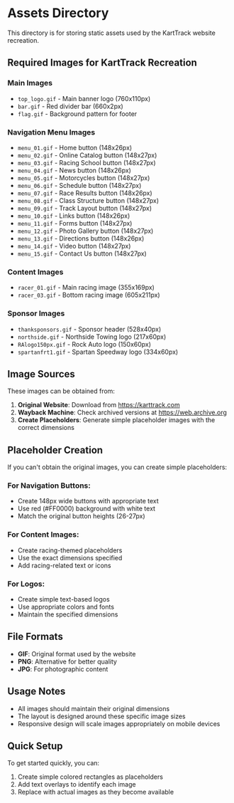 # Assets Directory

This directory is for storing static assets used by the KartTrack website recreation.

## Required Images for KartTrack Recreation

### Main Images
- `top_logo.gif` - Main banner logo (760x110px)
- `bar.gif` - Red divider bar (660x2px)
- `flag.gif` - Background pattern for footer

### Navigation Menu Images
- `menu_01.gif` - Home button (148x26px)
- `menu_02.gif` - Online Catalog button (148x27px)
- `menu_03.gif` - Racing School button (148x27px)
- `menu_04.gif` - News button (148x26px)
- `menu_05.gif` - Motorcycles button (148x27px)
- `menu_06.gif` - Schedule button (148x27px)
- `menu_07.gif` - Race Results button (148x26px)
- `menu_08.gif` - Class Structure button (148x27px)
- `menu_09.gif` - Track Layout button (148x27px)
- `menu_10.gif` - Links button (148x26px)
- `menu_11.gif` - Forms button (148x27px)
- `menu_12.gif` - Photo Gallery button (148x27px)
- `menu_13.gif` - Directions button (148x26px)
- `menu_14.gif` - Video button (148x27px)
- `menu_15.gif` - Contact Us button (148x27px)

### Content Images
- `racer_01.gif` - Main racing image (355x169px)
- `racer_03.gif` - Bottom racing image (605x211px)

### Sponsor Images
- `thanksponsors.gif` - Sponsor header (528x40px)
- `northside.gif` - Northside Towing logo (217x60px)
- `RAlogo150px.gif` - Rock Auto logo (150x60px)
- `spartanfrt1.gif` - Spartan Speedway logo (334x60px)

## Image Sources

These images can be obtained from:
1. **Original Website**: Download from https://karttrack.com
2. **Wayback Machine**: Check archived versions at https://web.archive.org
3. **Create Placeholders**: Generate simple placeholder images with the correct dimensions

## Placeholder Creation

If you can't obtain the original images, you can create simple placeholders:

### For Navigation Buttons:
- Create 148px wide buttons with appropriate text
- Use red (#FF0000) background with white text
- Match the original button heights (26-27px)

### For Content Images:
- Create racing-themed placeholders
- Use the exact dimensions specified
- Add racing-related text or icons

### For Logos:
- Create simple text-based logos
- Use appropriate colors and fonts
- Maintain the specified dimensions

## File Formats
- **GIF**: Original format used by the website
- **PNG**: Alternative for better quality
- **JPG**: For photographic content

## Usage Notes
- All images should maintain their original dimensions
- The layout is designed around these specific image sizes
- Responsive design will scale images appropriately on mobile devices

## Quick Setup
To get started quickly, you can:
1. Create simple colored rectangles as placeholders
2. Add text overlays to identify each image
3. Replace with actual images as they become available 